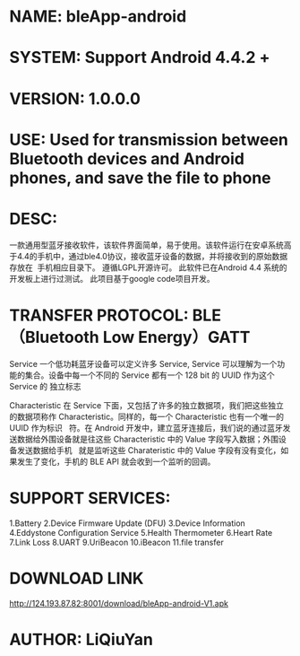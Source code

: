 # NAME: bleApp-android
# SYSTEM: Support Android 4.4.2 +
# VERSION: 1.0.0.0
# USE: Used for transmission between Bluetooth devices and Android phones, and save the file to phone
# DESC:
  一款通用型蓝牙接收软件，该软件界面简单，易于使用。该软件运行在安卓系统高于4.4的手机中，通过ble4.0协议，接收蓝牙设备的数据，并将接收到的原始数据存放在  手机相应目录下。
  遵循LGPL开源许可。
  此软件已在Android 4.4 系统的开发板上进行过测试。
  此项目基于google code项目开发。
# TRANSFER PROTOCOL: BLE（Bluetooth Low Energy）GATT
  Service
  一个低功耗蓝牙设备可以定义许多 Service, Service 可以理解为一个功能的集合。设备中每一个不同的 Service 都有一个 128 bit 的 UUID 作为这个 Service 的   独立标志
 
  Characteristic
  在 Service 下面，又包括了许多的独立数据项，我们把这些独立的数据项称作 Characteristic。同样的，每一个 Characteristic 也有一个唯一的 UUID 作为标识   符。在 Android 开发中，建立蓝牙连接后，我们说的通过蓝牙发送数据给外围设备就是往这些 Characteristic 中的 Value 字段写入数据；外围设备发送数据给手机   就是监听这些 Charateristic 中的 Value 字段有没有变化，如果发生了变化，手机的 BLE API 就会收到一个监听的回调。
# SUPPORT SERVICES:
  1.Battery 
  2.Device Firmware Update (DFU) 
  3.Device Information 
  4.Eddystone Configuration Service 
  5.Health Thermometer 
  6.Heart Rate 
  7.Link Loss 
  8.UART 
  9.UriBeacon 
  10.iBeacon 
  11.file transfer 
# DOWNLOAD LINK
  http://124.193.87.82:8001/download/bleApp-android-V1.apk
# AUTHOR: LiQiuYan
